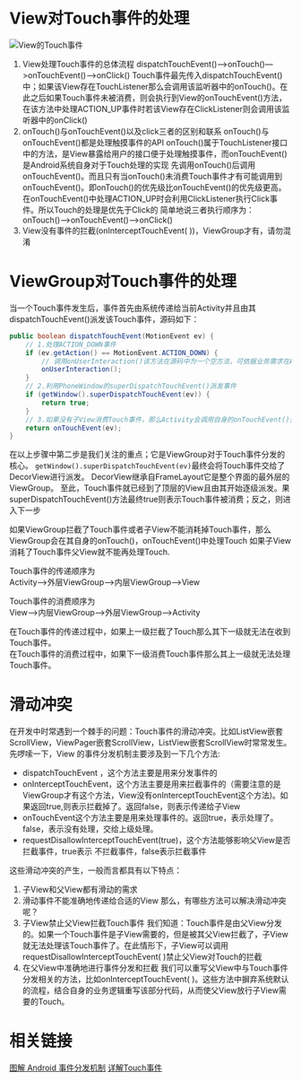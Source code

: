 # View对Touch事件的处理
![View的Touch事件](http://img.blog.csdn.net/20160601225357520)

1. View处理Touch事件的总体流程
dispatchTouchEvent()—>onTouch()—>onTouchEvent()—>onClick()
Touch事件最先传入dispatchTouchEvent()中；如果该View存在TouchListener那么会调用该监听器中的onTouch()。在此之后如果Touch事件未被消费，则会执行到View的onTouchEvent()方法，在该方法中处理ACTION_UP事件时若该View存在ClickListener则会调用该监听器中的onClick()
2. onTouch()与onTouchEvent()以及click三者的区别和联系
onTouch()与onTouchEvent()都是处理触摸事件的API
onTouch()属于TouchListener接口中的方法，是View暴露给用户的接口便于处理触摸事件，而onTouchEvent()是Android系统自身对于Touch处理的实现
先调用onTouch()后调用onTouchEvent()。而且只有当onTouch()未消费Touch事件才有可能调用到onTouchEvent()。即onTouch()的优先级比onTouchEvent()的优先级更高。
在onTouchEvent()中处理ACTION_UP时会利用ClickListener执行Click事件。所以Touch的处理是优先于Click的
简单地说三者执行顺序为：onTouch()–>onTouchEvent()–>onClick()
3. View没有事件的拦截(onInterceptTouchEvent( ))，ViewGroup才有，请勿混淆


# ViewGroup对Touch事件的处理
当一个Touch事件发生后，事件首先由系统传递给当前Activity并且由其dispatchTouchEvent()派发该Touch事件，源码如下：
```java
public boolean dispatchTouchEvent(MotionEvent ev) {
    // 1.处理ACTION_DOWN事件
    if (ev.getAction() == MotionEvent.ACTION_DOWN) {
        // 调用onUserInteraction()该方法在源码中为一个空方法，可依据业务需求在Activity中覆写该方法。
        onUserInteraction();
    }
    // 2.利用PhoneWindow的superDispatchTouchEvent()派发事件
    if (getWindow().superDispatchTouchEvent(ev)) {
        return true;
    }
    // 3.如果没有子View消费Touch事件，那么Activity会调用自身的onTouchEvent()处理Touch.
    return onTouchEvent(ev);
}
```
在以上步骤中第二步是我们关注的重点；它是ViewGroup对于Touch事件分发的核心。 `getWindow().superDispatchTouchEvent(ev)`最终会将Touch事件交给了DecorView进行派发。
DecorView继承自FrameLayout它是整个界面的最外层的ViewGroup。
至此，Touch事件就已经到了顶层的View且由其开始逐级派发。果superDispatchTouchEvent()方法最终true则表示Touch事件被消费；反之，则进入下一步

如果ViewGroup拦截了Touch事件或者子View不能消耗掉Touch事件，那么ViewGroup会在其自身的onTouch()，onTouchEvent()中处理Touch
如果子View消耗了Touch事件父View就不能再处理Touch.

Touch事件的传递顺序为  
Activity–>外层ViewGroup–>内层ViewGroup–>View

Touch事件的消费顺序为  
View–>内层ViewGroup–>外层ViewGroup–>Activity

在Touch事件的传递过程中，如果上一级拦截了Touch那么其下一级就无法在收到Touch事件。  
在Touch事件的消费过程中，如果下一级消费Touch事件那么其上一级就无法处理Touch事件。



# 滑动冲突
在开发中时常遇到一个棘手的问题：Touch事件的滑动冲突。比如ListView嵌套ScrollView，ViewPager嵌套ScrollView，ListView嵌套ScrollView时常常发生。
先啰嗦一下，View 的事件分发机制主要涉及到一下几个方法:
* dispatchTouchEvent ，这个方法主要是用来分发事件的
* onInterceptTouchEvent，这个方法主要是用来拦截事件的（需要注意的是ViewGroup才有这个方法，View没有onInterceptTouchEvent这个方法)。如果返回true,则表示拦截掉了。返回false，则表示传递给子View
* onTouchEvent这个方法主要是用来处理事件的。返回true，表示处理了。false，表示没有处理，交给上级处理。
* requestDisallowInterceptTouchEvent(true)，这个方法能够影响父View是否拦截事件，true表示 不拦截事件，false表示拦截事件

这些滑动冲突的产生，一般而言都具有以下特点：

1. 子View和父View都有滑动的需求
2. 滑动事件不能准确地传递给合适的View
那么，有哪些方法可以解决滑动冲突呢？
1. 子View禁止父View拦截Touch事件
我们知道：Touch事件是由父View分发的。如果一个Touch事件是子View需要的，但是被其父View拦截了，子View就无法处理该Touch事件了。在此情形下，子View可以调用requestDisallowInterceptTouchEvent( )禁止父View对Touch的拦截
2. 在父View中准确地进行事件分发和拦截
我们可以重写父View中与Touch事件分发相关的方法，比如onInterceptTouchEvent( )。这些方法中摒弃系统默认的流程，结合自身的业务逻辑重写该部分代码，从而使父View放行子View需要的Touch。

# 相关链接
[图解 Android 事件分发机制](http://www.jianshu.com/p/e99b5e8bd67b#)
[详解Touch事件](http://blog.csdn.net/lfdfhl/article/details/51603088)

